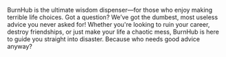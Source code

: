 BurnHub is the ultimate wisdom dispenser—for those who enjoy making terrible life choices. Got a question? We’ve got the dumbest, most useless advice you never asked for! Whether you're looking to ruin your career, destroy friendships, or just make your life a chaotic mess, BurnHub is here to guide you straight into disaster. Because who needs good advice anyway?
